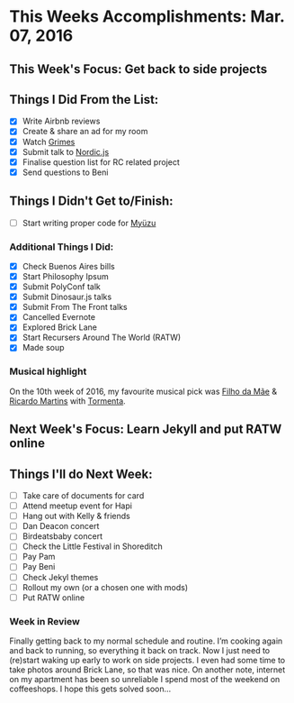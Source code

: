 # This Weeks Accomplishments: Mar. 07, 2016

## This Week's Focus: Get back to side projects

## Things I Did From the List:
- [x] Write Airbnb reviews
- [x] Create & share an ad for my room
- [x] Watch [Grimes](https://open.spotify.com/artist/053q0ukIDRgzwTr4vNSwab)
- [x] Submit talk to [Nordic.js](http://nordicjs.com)
- [x] Finalise question list for RC related project
- [x] Send questions to Beni

## Things I Didn't Get to/Finish:
- [ ] Start writing proper code for [Myüzu](https://github.com/gnclmorais/myuzu)

### Additional Things I Did:
- [x] Check Buenos Aires bills
- [x] Start Philosophy Ipsum
- [x] Submit PolyConf talk
- [x] Submit Dinosaur.js talks
- [x] Submit From The Front talks
- [x] Cancelled Evernote
- [x] Explored Brick Lane
- [x] Start Recursers Around The World (RATW)
- [x] Made soup

### Musical highlight
On the 10th week of 2016, my favourite musical pick was [Filho da Mãe](https://www.facebook.com/umfilhodamae) & [Ricardo Martins](https://open.spotify.com/artist/5760xrGWM9RRcfkUuAUfz6) with [Tormenta](https://open.spotify.com/album/6M2am9hufVD7WRNt447pfg).

## Next Week's Focus: Learn Jekyll and put RATW online

## Things I'll do Next Week:
- [ ] Take care of documents for card
- [ ] Attend meetup event for Hapi
- [ ] Hang out with Kelly & friends
- [ ] Dan Deacon concert
- [ ] Birdeatsbaby concert
- [ ] Check the Little Festival in Shoreditch
- [ ] Pay Pam
- [ ] Pay Beni
- [ ] Check Jekyl themes
- [ ] Rollout my own (or a chosen one with mods)
- [ ] Put RATW online

### Week in Review
Finally getting back to my normal schedule and routine. I’m cooking again and back to running, so everything it back on track. Now I just need to (re)start waking up early to work on side projects. I even had some time to take photos around Brick Lane, so that was nice.
On another note, internet on my apartment has been so unreliable I spend most of the weekend on coffeeshops. I hope this gets solved soon…

